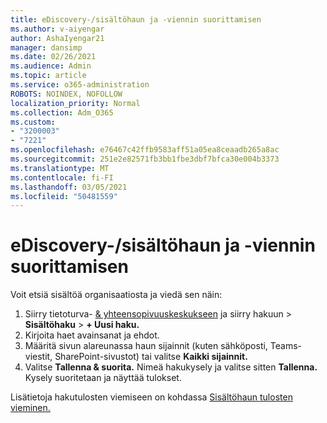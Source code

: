 ```yaml
---
title: eDiscovery-/sisältöhaun ja -viennin suorittamisen
ms.author: v-aiyengar
author: AshaIyengar21
manager: dansimp
ms.date: 02/26/2021
ms.audience: Admin
ms.topic: article
ms.service: o365-administration
ROBOTS: NOINDEX, NOFOLLOW
localization_priority: Normal
ms.collection: Adm_O365
ms.custom:
- "3200003"
- "7221"
ms.openlocfilehash: e76467c42ffb9583aff51a05ea8ceaadb265a8ac
ms.sourcegitcommit: 251e2e82571fb3bb1fbe3dbf7bfca30e004b3373
ms.translationtype: MT
ms.contentlocale: fi-FI
ms.lasthandoff: 03/05/2021
ms.locfileid: "50481559"
---
```

# <a name="perform-an-ediscoverycontent-search-and-export"></a>eDiscovery-/sisältöhaun ja -viennin suorittamisen

Voit etsiä sisältöä organisaatiosta ja viedä sen näin:

1. Siirry tietoturva- [& yhteensopivuuskeskukseen](https://go.microsoft.com/fwlink/?linkid=2086958) ja siirry hakuun   >  **Sisältöhaku**  >  **+ Uusi haku.**
1. Kirjoita haet avainsanat ja ehdot.
1. Määritä sivun alareunassa haun sijainnit (kuten sähköposti, Teams-viestit, SharePoint-sivustot) tai valitse **Kaikki sijainnit.**
1. Valitse **Tallenna & suorita.** Nimeä hakukysely ja valitse sitten **Tallenna.** Kysely suoritetaan ja näyttää tulokset.

Lisätietoja hakutulosten viemiseen on kohdassa [Sisältöhaun tulosten vieminen.](https://go.microsoft.com/fwlink/?linkid=2102118)

